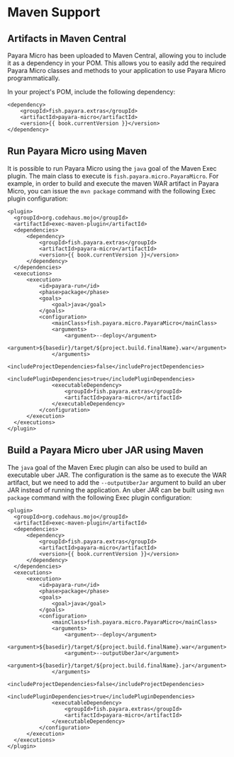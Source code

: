 # Maven Support

## Artifacts in Maven Central

Payara Micro has been uploaded to Maven Central, allowing you to include it as a dependency in your POM.
This allows you to easily add the required Payara Micro classes and methods to your application to use Payara Micro programmatically.

In your project's POM, include the following dependency:

```MAVEN_POM
<dependency>
    <groupId>fish.payara.extras</groupId>
    <artifactId>payara-micro</artifactId>
    <version>{{ book.currentVersion }}</version>
</dependency>
```

## Run Payara Micro using Maven

It is possible to run Payara Micro using the `java` goal of the Maven Exec plugin. The main class to execute is `fish.payara.micro.PayaraMicro`. For example, in order to build and execute the maven WAR artifact in Payara Micro, you can issue the `mvn package` command with the following Exec plugin configuration:

```
<plugin>
  <groupId>org.codehaus.mojo</groupId>
  <artifactId>exec-maven-plugin</artifactId>
  <dependencies>
      <dependency>
          <groupId>fish.payara.extras</groupId>
          <artifactId>payara-micro</artifactId>
          <version>{{ book.currentVersion }}</version>
      </dependency>
  </dependencies>
  <executions>
      <execution>
          <id>payara-run</id>
          <phase>package</phase>
          <goals>
              <goal>java</goal>
          </goals>
          <configuration>
              <mainClass>fish.payara.micro.PayaraMicro</mainClass>
              <arguments>
                  <argument>--deploy</argument>
                  <argument>${basedir}/target/${project.build.finalName}.war</argument>
              </arguments>
              <includeProjectDependencies>false</includeProjectDependencies>
              <includePluginDependencies>true</includePluginDependencies>
              <executableDependency>
                  <groupId>fish.payara.extras</groupId>
                  <artifactId>payara-micro</artifactId>
              </executableDependency>
          </configuration>
      </execution>
  </executions>
</plugin>
```

## Build a Payara Micro uber JAR using Maven

The `java` goal of the Maven Exec plugin can also be used to build an executable uber JAR. The configuration is the same as to execute the WAR artifact, but we need to add the `--outputUberJar` argument to build an uber JAR instead of running the application. An uber JAR can be built using `mvn package` command with the following Exec plugin configuration:

```
<plugin>
  <groupId>org.codehaus.mojo</groupId>
  <artifactId>exec-maven-plugin</artifactId>
  <dependencies>
      <dependency>
          <groupId>fish.payara.extras</groupId>
          <artifactId>payara-micro</artifactId>
          <version>{{ book.currentVersion }}</version>
      </dependency>
  </dependencies>
  <executions>
      <execution>
          <id>payara-run</id>
          <phase>package</phase>
          <goals>
              <goal>java</goal>
          </goals>
          <configuration>
              <mainClass>fish.payara.micro.PayaraMicro</mainClass>
              <arguments>
                  <argument>--deploy</argument>
                  <argument>${basedir}/target/${project.build.finalName}.war</argument>
                  <argument>--outputUberJar</argument>
                  <argument>${basedir}/target/${project.build.finalName}.jar</argument>
              </arguments>
              <includeProjectDependencies>false</includeProjectDependencies>
              <includePluginDependencies>true</includePluginDependencies>
              <executableDependency>
                  <groupId>fish.payara.extras</groupId>
                  <artifactId>payara-micro</artifactId>
              </executableDependency>
          </configuration>
      </execution>
  </executions>
</plugin>
```
